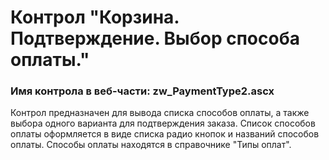﻿---
description: 2.4.9.2
---
# Контрол "Корзина. Подтверждение. Выбор способа оплаты."
### Имя контрола в веб-части: zw_PaymentType2.ascx
Контрол предназначен для вывода списка способов оплаты, а также выбора одного варианта для подтверждения заказа.
Список способов оплаты оформляется в виде списка радио кнопок и названий способов оплаты.
Способы оплаты находятся в справочнике "Типы оплат".
